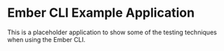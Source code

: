 # Ember CLI Example Application

This is a placeholder application to show some of the testing techniques when using the Ember CLI.
